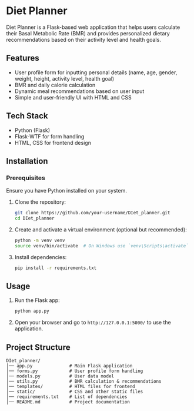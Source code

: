 # Diet Planner

Diet Planner is a Flask-based web application that helps users calculate their Basal Metabolic Rate (BMR) and provides personalized dietary recommendations based on their activity level and health goals.

## Features
- User profile form for inputting personal details (name, age, gender, weight, height, activity level, health goal)
- BMR and daily calorie calculation
- Dynamic meal recommendations based on user input
- Simple and user-friendly UI with HTML and CSS

## Tech Stack
- Python (Flask)
- Flask-WTF for form handling
- HTML, CSS for frontend design

## Installation

### Prerequisites
Ensure you have Python installed on your system.

1. Clone the repository:
   ```sh
   git clone https://github.com/your-username/DIet_planner.git
   cd DIet_planner
   ```
2. Create and activate a virtual environment (optional but recommended):
   ```sh
   python -m venv venv
   source venv/bin/activate  # On Windows use `venv\Scripts\activate`
   ```
3. Install dependencies:
   ```sh
   pip install -r requirements.txt
   ```

## Usage
1. Run the Flask app:
   ```sh
   python app.py
   ```
2. Open your browser and go to `http://127.0.0.1:5000/` to use the application.

## Project Structure
```
DIet_planner/
│── app.py              # Main Flask application
│── forms.py            # User profile form handling
│── models.py           # User data model
│── utils.py            # BMR calculation & recommendations
│── templates/          # HTML files for frontend
│── static/             # CSS and other static files
│── requirements.txt    # List of dependencies
│── README.md           # Project documentation
```


